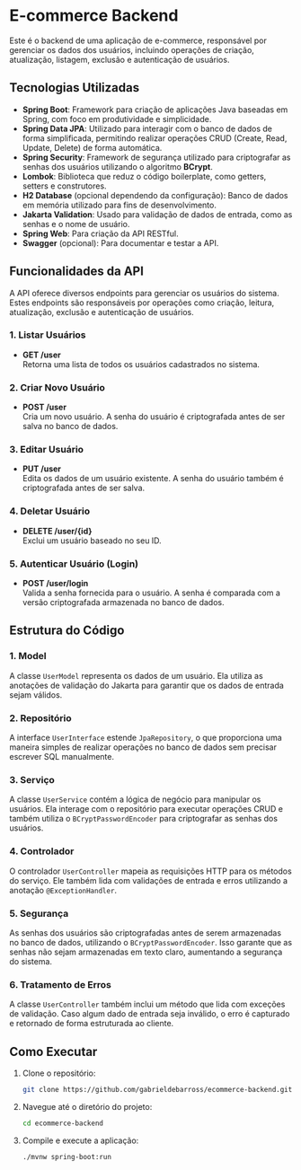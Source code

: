 # E-commerce Backend

Este é o backend de uma aplicação de e-commerce, responsável por gerenciar os dados dos usuários, incluindo operações de criação, atualização, listagem, exclusão e autenticação de usuários.

## Tecnologias Utilizadas

- **Spring Boot**: Framework para criação de aplicações Java baseadas em Spring, com foco em produtividade e simplicidade.
- **Spring Data JPA**: Utilizado para interagir com o banco de dados de forma simplificada, permitindo realizar operações CRUD (Create, Read, Update, Delete) de forma automática.
- **Spring Security**: Framework de segurança utilizado para criptografar as senhas dos usuários utilizando o algoritmo **BCrypt**.
- **Lombok**: Biblioteca que reduz o código boilerplate, como getters, setters e construtores.
- **H2 Database** (opcional dependendo da configuração): Banco de dados em memória utilizado para fins de desenvolvimento.
- **Jakarta Validation**: Usado para validação de dados de entrada, como as senhas e o nome de usuário.
- **Spring Web**: Para criação da API RESTful.
- **Swagger** (opcional): Para documentar e testar a API.

## Funcionalidades da API

A API oferece diversos endpoints para gerenciar os usuários do sistema. Estes endpoints são responsáveis por operações como criação, leitura, atualização, exclusão e autenticação de usuários.

### 1. **Listar Usuários**
- **GET /user**  
  Retorna uma lista de todos os usuários cadastrados no sistema.

### 2. **Criar Novo Usuário**
- **POST /user**  
  Cria um novo usuário. A senha do usuário é criptografada antes de ser salva no banco de dados.

### 3. **Editar Usuário**
- **PUT /user**  
  Edita os dados de um usuário existente. A senha do usuário também é criptografada antes de ser salva.

### 4. **Deletar Usuário**
- **DELETE /user/{id}**  
  Exclui um usuário baseado no seu ID.

### 5. **Autenticar Usuário (Login)**
- **POST /user/login**  
  Valida a senha fornecida para o usuário. A senha é comparada com a versão criptografada armazenada no banco de dados.

## Estrutura do Código

### 1. **Model**
A classe `UserModel` representa os dados de um usuário. Ela utiliza as anotações de validação do Jakarta para garantir que os dados de entrada sejam válidos.

### 2. **Repositório**
A interface `UserInterface` estende `JpaRepository`, o que proporciona uma maneira simples de realizar operações no banco de dados sem precisar escrever SQL manualmente.

### 3. **Serviço**
A classe `UserService` contém a lógica de negócio para manipular os usuários. Ela interage com o repositório para executar operações CRUD e também utiliza o `BCryptPasswordEncoder` para criptografar as senhas dos usuários.

### 4. **Controlador**
O controlador `UserController` mapeia as requisições HTTP para os métodos do serviço. Ele também lida com validações de entrada e erros utilizando a anotação `@ExceptionHandler`.

### 5. **Segurança**
As senhas dos usuários são criptografadas antes de serem armazenadas no banco de dados, utilizando o `BCryptPasswordEncoder`. Isso garante que as senhas não sejam armazenadas em texto claro, aumentando a segurança do sistema.

### 6. **Tratamento de Erros**
A classe `UserController` também inclui um método que lida com exceções de validação. Caso algum dado de entrada seja inválido, o erro é capturado e retornado de forma estruturada ao cliente.

## Como Executar

1. Clone o repositório:
   ```bash
   git clone https://github.com/gabrieldebarross/ecommerce-backend.git

2. Navegue até o diretório do projeto:

    ```bash
    cd ecommerce-backend

3. Compile e execute a aplicação:

    ```bash
    ./mvnw spring-boot:run